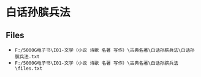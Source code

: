 # 白话孙膑兵法

## Files

- `F:/5000G电子书\I01-文学（小说 诗歌 名著 写作）\古典名著\白话孙膑兵法\白话孙膑兵法.txt`
- `F:/5000G电子书\I01-文学（小说 诗歌 名著 写作）\古典名著\白话孙膑兵法\files.txt`
